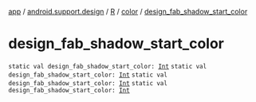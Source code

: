 [app](../../../index.md) / [android.support.design](../../index.md) / [R](../index.md) / [color](index.md) / [design_fab_shadow_start_color](.)

# design_fab_shadow_start_color

`static val design_fab_shadow_start_color: `[`Int`](https://kotlinlang.org/api/latest/jvm/stdlib/kotlin/-int/index.html)
`static val design_fab_shadow_start_color: `[`Int`](https://kotlinlang.org/api/latest/jvm/stdlib/kotlin/-int/index.html)
`static val design_fab_shadow_start_color: `[`Int`](https://kotlinlang.org/api/latest/jvm/stdlib/kotlin/-int/index.html)
`static val design_fab_shadow_start_color: `[`Int`](https://kotlinlang.org/api/latest/jvm/stdlib/kotlin/-int/index.html)